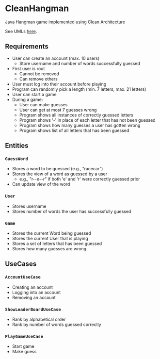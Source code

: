 # CleanHangman

Java Hangman game implemented using Clean Architecture

See UMLs [here](https://drive.google.com/file/d/1FNpa_FpKb1q6PPdpMBOgtjBByZgz4DaS/view?usp=sharing).

## Requirements

- User can create an account (max. 10 users)
  - Store username and number of words successfully guessed
- First user is root
  - Cannot be removed
  - Can remove others
- User must log into their account before playing
- Program can randomly pick a length (min. 7 letters, max. 21 letters)
- User can start a game
- During a game:
    - User can make guesses
    - User can get at most 7 guesses wrong
    - Program shows all instances of correctly guessed letters
    - Program shows '-' in place of each letter that has not been guessed
    - Program shows how many guesses a user has gotten wrong
    - Program shows list of all letters that has been guessed

## Entities

### `GuessWord`

- Stores a word to be guessed (e.g., “racecar”)
- Stores the view of a word as guessed by a user
  - e.g., "r--e--r" if both 'e' and 'r' were correctly guessed prior
- Can update view of the word

### `User`

- Stores username
- Stores number of words the user has successfully guessed
 
### `Game`

- Stores the current Word being guessed
- Stores the current User that is playing
- Stores a set of letters that has been guessed
- Stores how many guesses are wrong

## UseCases

### `AccountUseCase`
  - Creating an account
  - Logging into an account
  - Removing an account
### `ShowLeaderBoardUseCase`
  - Rank by alphabetical order
  - Rank by number of words guessed correctly
### `PlayGameUseCase`
  - Start game
  - Make guess
